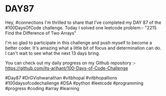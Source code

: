 # DAY87
Hey, #connections I'm thrilled to share that I've completed my DAY 87 of the #100DaysOfCode challenge. Today I solved one leetcode problem:- "2215 Find the Difference of Two Arrays"

I'm so glad to participate in this challenge and push myself to become a better coder. It's amazing what a little bit of focus and determination can do. I can't wait to see what the next 13 days bring.

You can check out my daily progress on my Github repository :- https://github.com/its-arihant/100-Days-of-Code-Challenge

#Day87 #DrGVishwanathan #vitbhopal #vitbhopallions #100daysofcodechallenge #DSA #python #leetcode #programming #progress #coding #array #learning 